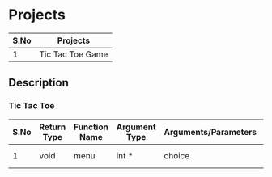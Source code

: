 # Projects
|S.No|Projects|
|----|--------|
|1|Tic Tac Toe Game|

## Description ##
### Tic Tac Toe ###

|S.No|Return Type|Function Name|Argument Type|Arguments/Parameters|Purpose|
|----|-----------|-------------|-------------|--------------------|-------|
| 1  |    void   |   menu      |    int \*   |     choice         |To Print Menu|
